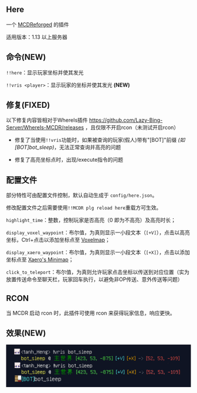 Here
-------

一个 [MCDReforged](https://github.com/Fallen-Breath/MCDReforged) 的插件

适用版本：1.13 以上服务器

## 命令(NEW)

`!!here`：显示玩家坐标并使其发光

`!!vris <player>`：显示玩家<player>的坐标并使其发光 **(NEW)**

## 修复(FIXED)

以下修复内容皆相对于WhereIs插件 https://github.com/Lazy-Bing-Server/WhereIs-MCDR/releases ，且仅限不开启rcon（未测试开启rcon）

- 修复了当使用`!!vris`功能时，如果被查询的玩家(假人)带有"[BOT]"前缀 *(如[BOT]bot_sleep)*，无法正常查询并高亮的问题

- 修复了高亮坐标点时，出现/execute指令的问题

## 配置文件

部分特性可由配置文件控制，默认自动生成于 `config/here.json`。

修改配置文件之后需要使用`!!MCDR plg reload here`重载方可生效。

`highlight_time`：整数，控制玩家是否高亮（0 即为不高亮）及高亮时长；

`display_voxel_waypoint`：布尔值，为真则显示一小段文本（`[+V]`），点击以高亮坐标，Ctrl+点击以添加坐标点至 [Voxelmap](https://www.curseforge.com/minecraft/mc-mods/voxelmap)；

`display_xaero_waypoint`：布尔值，为真则显示一小段文本（`[+X]`），点击以添加坐标点至 [Xaero's Minimap](https://chocolateminecraft.com/minimap2.php)；

`click_to_teleport`：布尔值，为真则允许玩家点击坐标以传送到对应位置（实为放置传送命令至聊天栏，玩家回车执行，以避免非OP传送、意外传送等问题）

## RCON

当 MCDR 启动 rcon 时，此插件可使用 rcon 来获得玩家信息，响应更快。

## 效果(NEW)

![example](./img.png)
